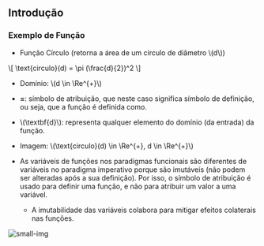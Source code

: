 ## Introdução
### Exemplo de Função

<div class="grid-66-33 regular">

<div class="grid-element">

- Função Círculo (retorna a área de um círculo de diâmetro \\(d\\))

\\[
    \text{circulo}(d) = \pi (\frac{d}{2})^2
\\]

- Domínio: \\(d \in \Re^{+}\\)
- **=**: símbolo de atribuição, que neste caso significa símbolo de definição, ou seja, que a função é definida como.
- \\(\textbf{d}\\): representa qualquer elemento do domínio (da entrada) da função.
- Imagem: \\(\text{circulo}(d) \in \Re^{+}, d \in \Re^{+}\\)

- As variáveis de funções nos paradigmas funcionais são diferentes de variáveis no paradigma imperativo porque são imutáveis (não podem ser alteradas após a sua definição). Por isso, o símbolo de atribuição é usado para definir uma função, e não para atribuir um valor a uma variável.
    - A imutabilidade das variáveis colabora para mitigar efeitos colaterais nas funções.

</div>

<div class="grid-element">

<!-- _class: transparent center -->
![small-img](https://i.imgur.com/eSmboyr.png)

</div>

</div>
